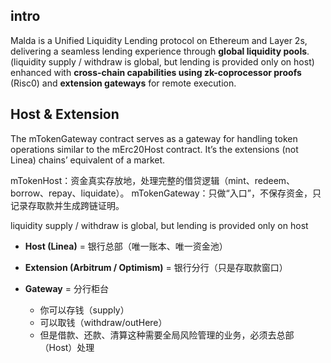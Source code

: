 
## intro
Malda is a Unified Liquidity Lending protocol on Ethereum and Layer 2s, delivering a seamless lending experience through **global liquidity pools**. (liquidity supply / withdraw is global, but lending is provided only on host)
enhanced with **cross-chain capabilities using zk-coprocessor proofs** (Risc0) and **extension gateways** for remote execution.

## Host & Extension

The mTokenGateway contract serves as a gateway for handling token operations similar to the mErc20Host contract. It’s the extensions (not Linea) chains’ equivalent of a market.

mTokenHost：资金真实存放地，处理完整的借贷逻辑（mint、redeem、borrow、repay、liquidate）。
mTokenGateway：只做“入口”，不保存资金，只记录存取款并生成跨链证明。

liquidity supply / withdraw is global, but lending is provided only on host

* **Host (Linea)** = 银行总部（唯一账本、唯一资金池）
* **Extension (Arbitrum / Optimism)** = 银行分行（只是存取款窗口）
* **Gateway** = 分行柜台

  * 你可以存钱（supply）
  * 可以取钱（withdraw/outHere）
  * 但是借款、还款、清算这种需要全局风险管理的业务，必须去总部（Host）处理




